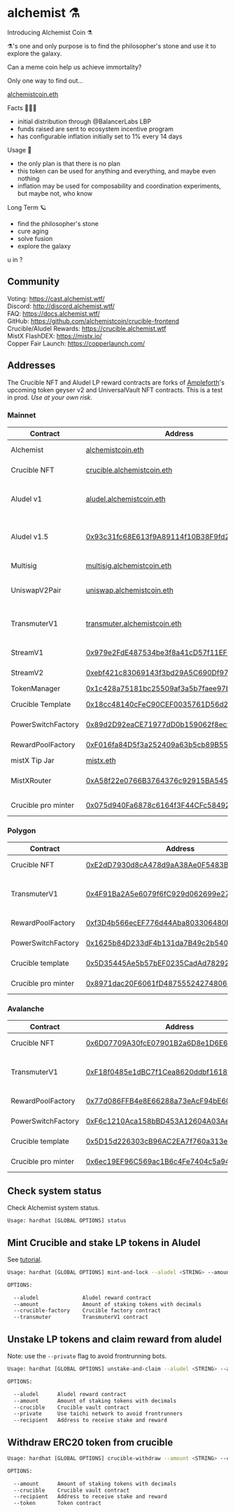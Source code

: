 # alchemist ⚗️

Introducing Alchemist Coin ⚗️

⚗️'s one and only purpose is to find the philosopher's stone and use it to explore the galaxy.

Can a meme coin help us achieve immortality?

Only one way to find out...

[alchemistcoin.eth](https://etherscan.io/token/0x88acdd2a6425c3faae4bc9650fd7e27e0bebb7ab)

Facts 🧝🏽‍♀️

- initial distribution through @BalancerLabs LBP
- funds raised are sent to ecosystem incentive program
- has configurable inflation initially set to 1% every 14 days

Usage 🧪

- the only plan is that there is no plan
- this token can be used for anything and everything, and maybe even nothing
- inflation may be used for composability and coordination experiments, but maybe not, who know

Long Term 🪐

- find the philosopher's stone
- cure aging
- solve fusion
- explore the galaxy

u in ?

## Community

Voting: https://cast.alchemist.wtf/  
Discord: http://discord.alchemist.wtf/  
FAQ: https://docs.alchemist.wtf/  
GitHub: https://github.com/alchemistcoin/crucible-frontend  
Crucible/Aludel Rewards: https://crucible.alchemist.wtf  
MistX FlashDEX: https://mistx.io/  
Copper Fair Launch: https://copperlaunch.com/

## Addresses

The Crucible NFT and Aludel LP reward contracts are forks of [Ampleforth](https://github.com/ampleforth)'s upcoming token geyser v2 and UniversalVault NFT contracts. This is a test in prod. _Use at your own risk._

### Mainnet

| Contract           | Address                                                                                                               | Description                                            |
| ------------------ | --------------------------------------------------------------------------------------------------------------------- | ------------------------------------------------------ |
| Alchemist          | [alchemistcoin.eth](https://etherscan.io/address/alchemistcoin.eth)                                                   | ERC20 token                                            |
| Crucible NFT       | [crucible.alchemistcoin.eth](https://etherscan.io/address/crucible.alchemistcoin.eth)                                 | crucible nft contract                                  |
| Aludel v1          | [aludel.alchemistcoin.eth](https://etherscan.io/address/aludel.alchemistcoin.eth)                                     | ⚗️/WETH LP (Uniswap v2) reward program                  |
| Aludel v1.5        | [0x93c31fc68E613f9A89114f10B38F9fd2EA5de6BC](https://etherscan.io/address/0x93c31fc68E613f9A89114f10B38F9fd2EA5de6BC) | ⚗️/WETH LP (Uniswap v2) reward program                  |
| Multisig           | [multisig.alchemistcoin.eth](https://etherscan.io/address/multisig.alchemistcoin.eth)                                 | community multisig                                     |
| UniswapV2Pair      | [uniswap.alchemistcoin.eth](https://etherscan.io/address/uniswap.alchemistcoin.eth)                                   | [⚗️/WETH uniswap pair](https://lp.mist.alchemist.wtf/)  |
| TransmuterV1       | [transmuter.alchemistcoin.eth](https://etherscan.io/address/transmuter.alchemistcoin.eth)                             | router contract for batched transactions               |
| StreamV1           | [0x979e2FdE487534be3f8a41cD57f11EF9E71cDC1A](https://etherscan.io/address/0x979e2FdE487534be3f8a41cD57f11EF9E71cDC1A) | inflation streaming                                    |
| StreamV2           | [0xebf421c83069143f3bd29A5C690Df97CC261E49c](https://etherscan.io/address/0xebf421c83069143f3bd29A5C690Df97CC261E49c) | inflation streaming                                    |
| TokenManager       | [0x1c428a75181bc25509af3a5b7faee97b4b6d3562](https://etherscan.io/address/0x1c428a75181bc25509af3a5b7faee97b4b6d3562) | treasury                                               |
| Crucible Template  | [0x18cc48140cFeC90CEF0035761D56d2d0ff3a110f](https://etherscan.io/address/0x18cc48140cFeC90CEF0035761D56d2d0ff3a110f) | crucible nft template                                  |
| PowerSwitchFactory | [0x89d2D92eaCE71977dD0b159062f8ec90EA64fc24](https://etherscan.io/address/0x89d2D92eaCE71977dD0b159062f8ec90EA64fc24) | factory contract                                       |
| RewardPoolFactory  | [0xF016fa84D5f3a252409a63b5cb89B555A0d27Ccf](https://etherscan.io/address/0xF016fa84D5f3a252409a63b5cb89B555A0d27Ccf) | factory contract                                       |
| mistX Tip Jar      | [mistx.eth](https://etherscan.io/address/mistx.eth)                                                                   | mistX tip jar                                          |
| MistXRouter        | [0xA58f22e0766B3764376c92915BA545d583c19DBc](https://etherscan.io/address/0xA58f22e0766B3764376c92915BA545d583c19DBc) | mistX transaction router                               |
| Crucible pro minter| [0x075d940Fa6878c6164f3F44CFc584923c4F5654C](https://etherscan.io/address/0x075d940Fa6878c6164f3F44CFc584923c4F5654C) | crucible pro minter                                    |

### Polygon
| Contract           | Address                                                                                                                 | Description                                          |
| ------------------ | ----------------------------------------------------------------------------------------------------------------------- | ---------------------------------------------------- |
| Crucible NFT       | [0xE2dD7930d8cA478d9aA38Ae0F5483B8A3B331C40](https://polygonscan.com/address/0xE2dD7930d8cA478d9aA38Ae0F5483B8A3B331C40)| crucible nft contract                                |
| TransmuterV1       | [0x4F91Ba2A5e6079f6fC929d062699e279bF85bBF7](https://polygonscan.com/address/0x4F91Ba2A5e6079f6fC929d062699e279bF85bBF7)| router contract for batched transactions             |
| RewardPoolFactory  | [0xf3D4b566ecEF776d44Aba803306480Ef634CB1Da](https://polygonscan.com/address/0xf3D4b566ecEF776d44Aba803306480Ef634CB1Da)| factory contract                                     |
| PowerSwitchFactory | [0x1625b84D233dF4b131da7B49c2b540890aBA0E96](https://polygonscan.com/address/0x1625b84D233dF4b131da7B49c2b540890aBA0E96)| factory contract                                     |
| Crucible template  | [0x5D35445Ae5b57bEF0235CadAd78292F8baBDba23](https://polygonscan.com/address/0x5D35445Ae5b57bEF0235CadAd78292F8baBDba23)| crucible template                                    |
| Crucible pro minter| [0x8971dac20F6061fD487555242748061e7c34B42E](https://polygonscan.com/address/0x8971dac20F6061fD487555242748061e7c34B42E)| crucible pro minter                                  |

### Avalanche
| Contract           | Address                                                                                                                 | Description                                          |
| ------------------ | ----------------------------------------------------------------------------------------------------------------------- | ---------------------------------------------------- |
| Crucible NFT       | [0x6D07709A30fcE07901B2a6D8e1D6E6ac17eb96De](https://snowtrace.io/address/0x6D07709A30fcE07901B2a6D8e1D6E6ac17eb96De)   | crucible nft contract                                |
| TransmuterV1       | [0xF18f0485e1dBC7f1Cea8620ddbf16187A40E6520](https://snowtrace.io/address/0xF18f0485e1dBC7f1Cea8620ddbf16187A40E6520)   | router contract for batched transactions             |
| RewardPoolFactory  | [0x77d086FFB4e8E66288a73eAcF94bE603a0197dbb](https://snowtrace.io/address/0x77d086FFB4e8E66288a73eAcF94bE603a0197dbb)   | factory contract                                     |
| PowerSwitchFactory | [0xF6c1210Aca158bBD453A12604A03AeD2659ac0ef](https://snowtrace.io/address/0xF6c1210Aca158bBD453A12604A03AeD2659ac0ef)   | factory contract                                     |
| Crucible template  | [0x5D15d226303cB96AC2EA7f760a313eA6bB36C508](https://snowtrace.io/address/0x5D15d226303cB96AC2EA7f760a313eA6bB36C508)   | crucible template                                    |
| Crucible pro minter| [0x6ec19EF96C569ac1B6c4Fe7404c5a948a9bB7416](https://snowtrace.io/address/0x6ec19EF96C569ac1B6c4Fe7404c5a948a9bB7416)   | crucible pro minter                                  |


## Check system status

Check Alchemist system status.

```bash
Usage: hardhat [GLOBAL OPTIONS] status
```

## Mint Crucible and stake LP tokens in Aludel

See [tutorial](https://www.notion.so/alchemist-tutorial-5f4f3f5f8b7946f59b3eb1b41a42d129).

```bash
Usage: hardhat [GLOBAL OPTIONS] mint-and-lock --aludel <STRING> --amount <STRING> --crucible-factory <STRING> --transmuter <STRING>

OPTIONS:

  --aludel              Aludel reward contract
  --amount              Amount of staking tokens with decimals
  --crucible-factory    Crucible factory contract
  --transmuter          TransmuterV1 contract
```

## Unstake LP tokens and claim reward from aludel

Note: use the `--private` flag to avoid frontrunning bots.

```bash
Usage: hardhat [GLOBAL OPTIONS] unstake-and-claim --aludel <STRING> --amount <STRING> --crucible <STRING> [--private] --recipient <STRING>

OPTIONS:

  --aludel      Aludel reward contract
  --amount      Amount of staking tokens with decimals
  --crucible    Crucible vault contract
  --private     Use taichi network to avoid frontrunners
  --recipient   Address to receive stake and reward
```

## Withdraw ERC20 token from crucible

```bash
Usage: hardhat [GLOBAL OPTIONS] crucible-withdraw --amount <STRING> --crucible <STRING> --recipient <STRING> --token <STRING>

OPTIONS:

  --amount      Amount of staking tokens with decimals
  --crucible    Crucible vault contract
  --recipient   Address to receive stake and reward
  --token       Token contract
```
